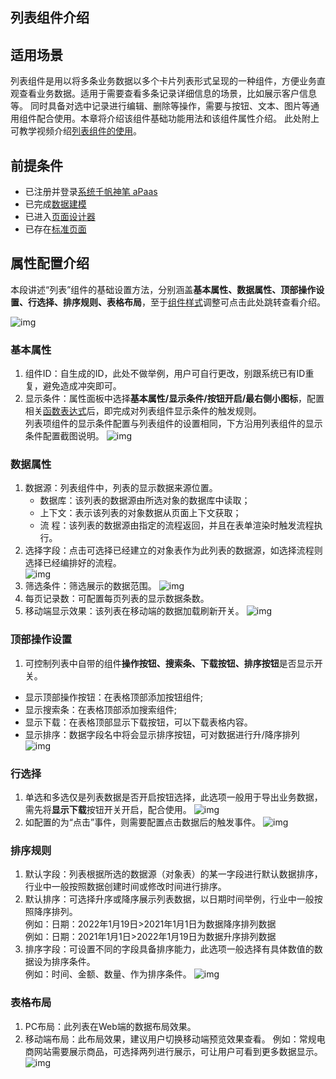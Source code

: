 
## 列表组件介绍
## 适用场景

列表组件是用以将多条业务数据以多个卡片列表形式呈现的一种组件，方便业务直观查看业务数据。适用于需要查看多条记录详细信息的场景，比如展示客户信息等。
同时具备对选中记录进行编辑、删除等操作，需要与按钮、文本、图片等通用组件配合使用。本章将介绍该组件基础功能用法和该组件属性介绍。
此处附上可教学视频介绍[列表组件的使用](https://cloud.tencent.com/document/product/1365/67967)。  

## 前提条件  

- 已注册并登录[系统千帆神笔 aPaas](https://cloud.tencent.com/document/product/1365/68054)
- 已完成[数据建模](https://cloud.tencent.com/document/product/1365/67951)
- 已进入[页面设计器](https://cloud.tencent.com/document/product/1365/67961)
- 已存在[标准页面](https://cloud.tencent.com/document/product/1365/67961)


## 属性配置介绍
本段讲述“列表”组件的基础设置方法，分别涵盖**基本属性、数据属性、顶部操作设置、行选择、排序规则、表格布局**，至于[组件样式](https://cloud.tencent.com/document/product/1365/67961)调整可点击此处跳转查看介绍。

![img](https://qcloudimg.tencent-cloud.cn/raw/797c30ff548f5d74233f9afdadfd0e7a.png)

### 基本属性  

1. 组件ID：自生成的ID，此处不做举例，用户可自行更改，别跟系统已有ID重复，避免造成冲突即可。  
2. 显示条件：属性面板中选择**基本属性/显示条件/按钮开启/最右侧小图标**，配置相关[函数表达式](https://cloud.tencent.com/document/product/1365/67905)后，即完成对列表组件显示条件的触发规则。  
     列表项组件的显示条件配置与列表组件的设置相同，下方沿用列表组件的显示条件配置截图说明。
![img](https://qcloudimg.tencent-cloud.cn/raw/bf8da776660e9d9d55c653b843eaf77c.png)

### 数据属性  

1. 数据源：列表组件中，列表的显示数据来源位置。  
   - 数据库：该列表的数据源由所选对象的数据库中读取；
   - 上下文：表示该列表的对象数据从页面上下文获取；  
   - 流  程：该列表的数据源由指定的流程返回，并且在表单渲染时触发流程执行。  
2. 选择字段：点击可选择已经建立的对象表作为此列表的数据源，如选择流程则选择已经编排好的流程。  
![img](https://qcloudimg.tencent-cloud.cn/raw/4a4e44170e64886b7b376fd040866f22.png)
3. 筛选条件：筛选展示的数据范围。
![img](https://qcloudimg.tencent-cloud.cn/raw/29541c86cf33be06d72e44e2d48d3184.png )  
4. 每页记录数：可配置每页列表的显示数据条数。  
5. 移动端显示效果：该列表在移动端的数据加载刷新开关。
![img](https://qcloudimg.tencent-cloud.cn/raw/34be0442741a7579168d601aa7efd165.png)

### 顶部操作设置  

1. 可控制列表中自带的组件**操作按钮、搜索条、下载按钮、排序按钮**是否显示开关。    
 
 - 显示顶部操作按钮：在表格顶部添加按钮组件;  
 - 显示搜索条：在表格顶部添加搜索组件;
 - 显示下载：在表格顶部显示下载按钮，可以下载表格内容。 
 - 显示排序：数据字段名中将会显示排序按钮，可对数据进行升/降序排列
![img](https://qcloudimg.tencent-cloud.cn/raw/027c14c1ab144798b2f96281eb03ed78.png)

### 行选择 

1. 单选和多选仅是列表数据是否开启按钮选择，此选项一般用于导出业务数据，需先将**显示下载**按钮开关开启，配合使用。
![img](https://qcloudimg.tencent-cloud.cn/raw/60c1151d9297f4d03780da7f27213bf6.png)
2. 如配置的为“点击”事件，则需要配置点击数据后的触发事件。
![img](https://qcloudimg.tencent-cloud.cn/raw/aceee9f2fd297b2ba59e389006f0b007.png)

### 排序规则

1.  默认字段：列表根据所选的数据源（对象表）的某一字段进行默认数据排序，行业中一般按照数据创建时间或修改时间进行排序。
2.  默认排序：可选择升序或降序展示列表数据，以日期时间举例，行业中一般按照降序排列。  
             例如：日期：2022年1月19日>2021年1月1日为数据降序排列数据  
             例如：日期：2021年1月1日>2022年1月19日为数据升序排列数据
3.  排序字段：可设置不同的字段具备排序能力，此选项一般选择有具体数值的数据设为排序条件。  
             例如：时间、金额、数量、作为排序条件。
![img](https://qcloudimg.tencent-cloud.cn/raw/38c6a7a5c7824c6418e8c9ab11f04863.png)


### 表格布局   

1. PC布局：此列表在Web端的数据布局效果。
2. 移动端布局：此布局效果，建议用户切换移动端预览效果查看。
             例如：常规电商网站需要展示商品，可选择两列进行展示，可让用户可看到更多数据显示。
![img](https://qcloudimg.tencent-cloud.cn/raw/fdf6d078a5c1123dc48da44088f0040d.png)





